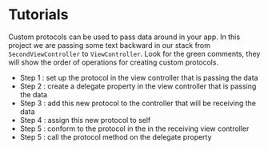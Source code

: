 Tutorials
=========

Custom protocols can be used to pass data around in your app. In this project we are passing some text backward in our stack from `SecondViewController` to `ViewController`. Look for the green comments, they will show the order of operations for creating custom protocols.

- Step 1 : set up the protocol in the view controller that is passing the data
- Step 2 : create a delegate property in the view controller that is passing the data
- Step 3 : add this new protocol to the controller that will be receiving the data
- Step 4 : assign this new protocol to self
- Step 5 : conform to the protocol in the in the receiving view controller
- Step 5 : call the protocol method on the delegate property